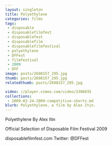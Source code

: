 ```yaml
---
layout: singleton
title: Polyethylene
categories: films
tags:
 - disposable
 - disposablefilmfest
 - disposablefest
 - disposablefilm
 - disposablefilmfestival
 - polyethylene
 - DFFest
 - filmfestival
 - 2009
 - DFF
image: posts/2698157_295.jpg
thumb: posts/2698157_295.jpg
relatedthumb: posts/2698157_295.jpg

video: //player.vimeo.com/video/3386035
collections:
 - 2009-03-24-2009-competitive-shorts.md
blurb: Polyethylene, a film by Alex Itin.
---
```


Polyethylene
By Alex Itin

Official Selection of Disposable Film Festival 2009

disposablefilmfest.com
Twitter: @DFFest